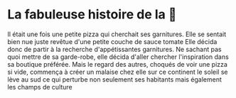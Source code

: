 # La fabuleuse histoire de la 🍕
Il était une fois une petite pizza qui cherchait ses garnitures.
Elle se sentait bien nue juste revêtue d'une petite couche de sauce tomate
Elle décida donc de partir à la recherche d'appétissantes garnitures.
Ne sachant pas quoi mettre de sa garde-robe, elle décida d'aller chercher l'inspiration dans sa boutique préférée. Mais le regard des autres, choqués de voir une pizza si vide, commença à créer un malaise chez elle
sur ce continent le soleil se lève au sud ce qui perturbe non seulement ses habitants mais également les champs de culture
